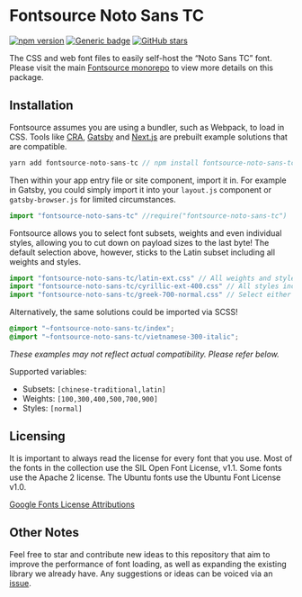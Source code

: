 # Fontsource Noto Sans TC

[![npm version](https://badge.fury.io/js/fontsource-noto-sans-tc.svg)](https://github.com/DecliningLotus/fontsource) [![Generic badge](https://img.shields.io/badge/fontsource-passing-brightgreen)](https://github.com/DecliningLotus/fontsource) [![GitHub stars](https://img.shields.io/github/stars/DecliningLotus/fontsource.svg?style=social&label=Star&maxAge=2592000)](https://GitHub.com/DecliningLotus/fontsource/stargazers/)

The CSS and web font files to easily self-host the “Noto Sans TC” font. Please visit the main [Fontsource monorepo](https://github.com/DecliningLotus/fontsource) to view more details on this package.

## Installation

Fontsource assumes you are using a bundler, such as Webpack, to load in CSS. Tools like [CRA](https://create-react-app.dev/), [Gatsby](https://www.gatsbyjs.org/) and [Next.js](https://nextjs.org/) are prebuilt example solutions that are compatible.

```javascript
yarn add fontsource-noto-sans-tc // npm install fontsource-noto-sans-tc
```

Then within your app entry file or site component, import it in. For example in Gatsby, you could simply import it into your `layout.js` component or `gatsby-browser.js` for limited circumstances.

```javascript
import "fontsource-noto-sans-tc" //require("fontsource-noto-sans-tc")
```

Fontsource allows you to select font subsets, weights and even individual styles, allowing you to cut down on payload sizes to the last byte! The default selection above, however, sticks to the Latin subset including all weights and styles.

```javascript
import "fontsource-noto-sans-tc/latin-ext.css" // All weights and styles included.
import "fontsource-noto-sans-tc/cyrillic-ext-400.css" // All styles included.
import "fontsource-noto-sans-tc/greek-700-normal.css" // Select either normal or italic.
```

Alternatively, the same solutions could be imported via SCSS!

```scss
@import "~fontsource-noto-sans-tc/index";
@import "~fontsource-noto-sans-tc/vietnamese-300-italic";
```

_These examples may not reflect actual compatibility. Please refer below._

Supported variables:

- Subsets: `[chinese-traditional,latin]`
- Weights: `[100,300,400,500,700,900]`
- Styles: `[normal]`

## Licensing

It is important to always read the license for every font that you use.
Most of the fonts in the collection use the SIL Open Font License, v1.1. Some fonts use the Apache 2 license. The Ubuntu fonts use the Ubuntu Font License v1.0.

[Google Fonts License Attributions](https://fonts.google.com/attribution)

## Other Notes

Feel free to star and contribute new ideas to this repository that aim to improve the performance of font loading, as well as expanding the existing library we already have. Any suggestions or ideas can be voiced via an [issue](https://github.com/DecliningLotus/fontsource/issues).

